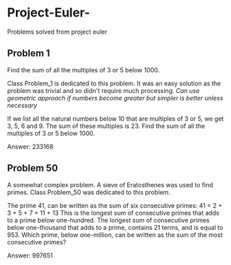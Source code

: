 # Project-Euler-
Problems solved from project euler

## Problem 1 

Find the sum of all the multiples of 3 or 5 below 1000.

Class Problem_1 is dedicated to this problem. It was an easy solution as the problem was trivial and so didn't require much processing.
*Can use geometric approach if numbers become greater but simpler is better unless necessary*

If we list all the natural numbers below 10 that are multiples of 3 or 5, we get 3, 5, 6 and 9. The sum of these multiples is 23.
Find the sum of all the multiples of 3 or 5 below 1000.

Answer: 233168


## Problem 50

A somewhat complex problem. A sieve of Eratosthenes was used to find primes. Class Problem_50 was dedicated to this problem.

The prime 41, can be written as the sum of six consecutive primes:
41 = 2 + 3 + 5 + 7 + 11 + 13
This is the longest sum of consecutive primes that adds to a prime below one-hundred.
The longest sum of consecutive primes below one-thousand that adds to a prime, contains 21 terms, and is equal to 953.
Which prime, below one-million, can be written as the sum of the most consecutive primes?

Answer: 997651

